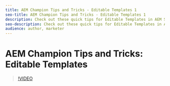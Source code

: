 ```yaml
---
title: AEM Champion Tips and Tricks - Editable Templates 1
seo-title: AEM Champion Tips and Tricks - Editable Templates 1
description: Check out these quick tips for Editable Templates in AEM Sites by AEM Champion and expert, Greg Dimeris. Try them out in your instance today.
seo-description: Check out these quick tips for Editable Templates in AEM Sites by AEM Champion and expert, Greg Dimeris. Try them out in your instance today.
audience: author, marketer
---
```


# AEM Champion Tips and Tricks: Editable Templates

>[!VIDEO](https://video.tv.adobe.com/v/3409424?quality=12&learn=on)
